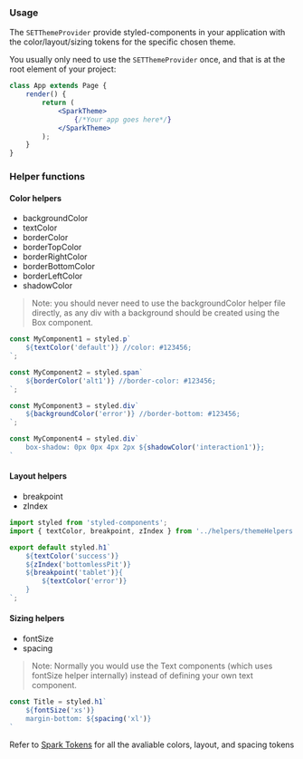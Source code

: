 ### Usage

The `SETThemeProvider` provide styled-components in your application with the color/layout/sizing tokens for the specific chosen theme.

You usually only need to use the `SETThemeProvider` once, and that is at the root element of your project:

```jsx static
class App extends Page {
    render() {
        return (
            <SparkTheme>
                {/*Your app goes here*/}
            </SparkTheme>
        );
    }
}
```

### Helper functions

#### Color helpers
- backgroundColor
- textColor
- borderColor
- borderTopColor
- borderRightColor
- borderBottomColor
- borderLeftColor
- shadowColor

> Note: you should never need to use the backgroundColor helper file directly, as any div with a background should be created using the Box component.

``` jsx static
const MyComponent1 = styled.p`
    ${textColor('default')} //color: #123456;
`;

const MyComponent2 = styled.span`
    ${borderColor('alt1')} //border-color: #123456;
`;

const MyComponent3 = styled.div`
    ${backgroundColor('error')} //border-bottom: #123456;
`;

const MyComponent4 = styled.div`
    box-shadow: 0px 0px 4px 2px ${shadowColor('interaction1')};
`
```

#### Layout helpers
- breakpoint
- zIndex
```jsx static
import styled from 'styled-components';
import { textColor, breakpoint, zIndex } from '../helpers/themeHelpers';

export default styled.h1`
    ${textColor('success')}
    ${zIndex('bottomlessPit')}
    ${breakpoint('tablet')}{
        ${textColor('error')}
    }
`;
```

#### Sizing helpers
- fontSize
- spacing

> Note: Normally you would use the Text components (which uses fontSize helper internally) instead of defining your own text component.

```jsx static
const Title = styled.h1`
    ${fontSize('xs')}
    margin-bottom: ${spacing('xl')}
`
```

Refer to [Spark Tokens](https://sparknz.github.io/SET-Docs) for all the avaliable colors, layout, and spacing tokens 